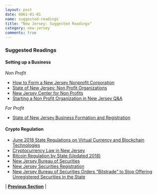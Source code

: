 ```yaml
---
layout: post
date: 0061-01-01
name: suggested-readings
title: “New Jersey: Suggested Readings"
category: new-jersey
comments: true
---
```


### Suggested Readings

#### Setting up a Business
*Non Profit*
- [How to Form a New Jersey Nonprofit Corporation](https://www.nolo.com/legal-encyclopedia/forming-nonprofit-corporation-new-jersey-36077.html)
- [State of New Jersey: Non Profit Organizations](https://www.state.nj.us/treasury/taxation/exemptintro.shtml)
- [New Jersey Center for Non Profits](http://www.njnonprofits.org/FormingNP.html)
- [Starting a Non Profit Organization in New Jersey Q&A](https://www.state.nj.us/treasury/taxation/rsb100.shtml)

*For Profit*
- [State of New Jersey Business Formation and Registration](https://www.state.nj.us/treasury/revenue/gettingregistered.shtml)

#### Crypto Regulation
- [June 2018 State Regulations on Virtual Currency and Blockchain Technologies](https://www.carltonfields.com/state-regulations-on-virtual-currency-and-blockchain-technologies/)
- [Cryptocurrency Law in New Jersey](https://ecoin4dummies.com/cryptocurrency-law-us-bitlicense-others/#new-jersey)
- [Bitcoin Regulation by State (Updated 2018)](https://www.bitcoinmarketjournal.com/bitcoin-state-regulations/)
- [New Jersey Bureau of Securities](http://www.njsecurities.gov)
- [New Jersey Securities Registration](http://www.nasaa.org/industry-resources/corporation-finance/coordinated-review/regulation-a-offerings/state-filing-requirements/new-jersey/)
- [New Jersey Bureau of Securities Orders “Bitstrade” to Stop Offering Unregistered Securities in the State](https://nj.gov/oag/newsreleases18/pr20180209a.html)


| **[Previous Section]( https://neo-project.github.io/global-blockchain-compliance-hub//new-jersey/new-jersey-nullify-smart-contracts.html)** | 
